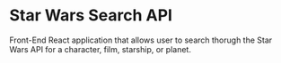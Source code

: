 # Star Wars Search API

Front-End React application that allows user to search thorugh the Star Wars API for a character, film, starship, or planet. 
